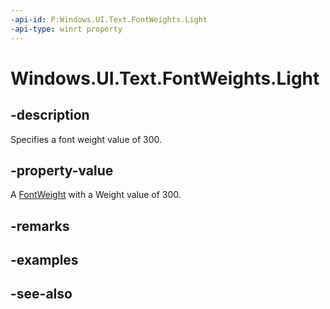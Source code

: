 ```yaml
---
-api-id: P:Windows.UI.Text.FontWeights.Light
-api-type: winrt property
---
```


<!-- Property syntax
public Windows.UI.Text.FontWeight Light { get; }
-->

# Windows.UI.Text.FontWeights.Light

## -description

Specifies a font weight value of 300.



## -property-value

A [FontWeight](fontweight.md) with a Weight value of 300.

## -remarks

## -examples

## -see-also
